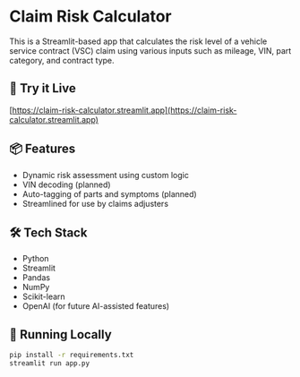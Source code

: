 # Claim Risk Calculator

This is a Streamlit-based app that calculates the risk level of a vehicle service contract (VSC) claim using various inputs such as mileage, VIN, part category, and contract type.

## 🚀 Try it Live
[https://claim-risk-calculator.streamlit.app](https://claim-risk-calculator.streamlit.app)

## 📦 Features
- Dynamic risk assessment using custom logic
- VIN decoding (planned)
- Auto-tagging of parts and symptoms (planned)
- Streamlined for use by claims adjusters

## 🛠️ Tech Stack
- Python
- Streamlit
- Pandas
- NumPy
- Scikit-learn
- OpenAI (for future AI-assisted features)

## 🧪 Running Locally

```bash
pip install -r requirements.txt
streamlit run app.py
